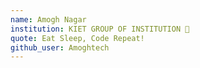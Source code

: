 ```yaml
---
name: Amogh Nagar
institution: KIET GROUP OF INSTITUTION 🚩 
quote: Eat Sleep, Code Repeat!
github_user: Amoghtech
---
```

